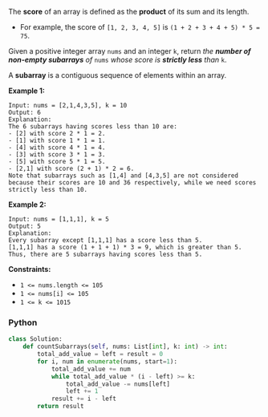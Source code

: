 The  **score**  of an array is defined as the  **product**  of its sum and its length.

-   For example, the score of  `[1, 2, 3, 4, 5]`  is  `(1 + 2 + 3 + 4 + 5) * 5 = 75`.

Given a positive integer array  `nums`  and an integer  `k`, return  _the  **number of non-empty subarrays**  of_  `nums`  _whose score is  **strictly less**  than_  `k`.

A  **subarray**  is a contiguous sequence of elements within an array.

**Example 1:**
```
Input: nums = [2,1,4,3,5], k = 10
Output: 6
Explanation:
The 6 subarrays having scores less than 10 are:
- [2] with score 2 * 1 = 2.
- [1] with score 1 * 1 = 1.
- [4] with score 4 * 1 = 4.
- [3] with score 3 * 1 = 3. 
- [5] with score 5 * 1 = 5.
- [2,1] with score (2 + 1) * 2 = 6.
Note that subarrays such as [1,4] and [4,3,5] are not considered because their scores are 10 and 36 respectively, while we need scores strictly less than 10.
```

**Example 2:**
```
Input: nums = [1,1,1], k = 5
Output: 5
Explanation:
Every subarray except [1,1,1] has a score less than 5.
[1,1,1] has a score (1 + 1 + 1) * 3 = 9, which is greater than 5.
Thus, there are 5 subarrays having scores less than 5.
```

**Constraints:**

-   `1 <= nums.length <= 105`
-   `1 <= nums[i] <= 105`
-   `1 <= k <= 1015`


### Python

```python
class Solution:
    def countSubarrays(self, nums: List[int], k: int) -> int:
        total_add_value = left = result = 0
        for i, num in enumerate(nums, start=1):
            total_add_value += num
            while total_add_value * (i - left) >= k:
                total_add_value -= nums[left]
                left += 1
            result += i - left
        return result
```